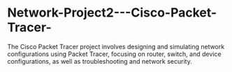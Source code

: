 # Network-Project2---Cisco-Packet-Tracer-
The Cisco Packet Tracer project involves designing and simulating network configurations using Packet Tracer, focusing on router, switch, and device configurations, as well as troubleshooting and network security.
